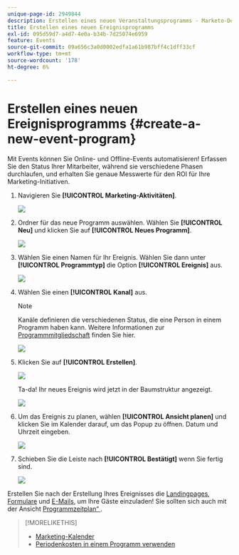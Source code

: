 ```yaml
---
unique-page-id: 2949844
description: Erstellen eines neuen Veranstaltungsprogramms - Marketo-Dokumente - Produktdokumentation
title: Erstellen eines neuen Ereignisprogramms
exl-id: 095d59d7-a4d7-4e0a-b34b-7d25074e6959
feature: Events
source-git-commit: 09a656c3a0d0002edfa1a61b987bff4c1dff33cf
workflow-type: tm+mt
source-wordcount: '178'
ht-degree: 6%

---
```


# Erstellen eines neuen Ereignisprogramms {#create-a-new-event-program}

Mit Events können Sie Online- und Offline-Events automatisieren! Erfassen Sie den Status Ihrer Mitarbeiter, während sie verschiedene Phasen durchlaufen, und erhalten Sie genaue Messwerte für den ROI für Ihre Marketing-Initiativen.

1. Navigieren Sie **[!UICONTROL Marketing-Aktivitäten]**.

   ![](assets/ma.png)

1. Ordner für das neue Programm auswählen. Wählen Sie **[!UICONTROL Neu]** und klicken Sie auf **[!UICONTROL Neues Programm]**.

   ![](assets/image2015-2-26-14-3a24-3a30.png)

1. Wählen Sie einen Namen für Ihr Ereignis. Wählen Sie dann unter **[!UICONTROL Programmtyp]** die Option **[!UICONTROL Ereignis]** aus.

   ![](assets/image2015-2-26-14-3a26-3a6.png)

1. Wählen Sie einen **[!UICONTROL Kanal]** aus.

   >[!NOTE]
   >
   >Kanäle definieren die verschiedenen Status, die eine Person in einem Programm haben kann. Weitere Informationen zur [Programmmitgliedschaft](/help/marketo/product-docs/core-marketo-concepts/programs/creating-programs/understanding-program-membership.md) finden Sie hier.

   ![](assets/image2015-2-26-14-3a29-3a3.png)

1. Klicken Sie auf **[!UICONTROL Erstellen]**.

   ![](assets/image2015-2-26-14-3a33-3a17.png)

   Ta-da! Ihr neues Ereignis wird jetzt in der Baumstruktur angezeigt.

   ![](assets/image2015-2-26-14-3a34-3a33.png)

1. Um das Ereignis zu planen, wählen **[!UICONTROL Ansicht planen]** und klicken Sie im Kalender darauf, um das Popup zu öffnen. Datum und Uhrzeit eingeben.

   ![](assets/image2016-3-25-14-3a17-3a33.png)

1. Schieben Sie die Leiste nach **[!UICONTROL Bestätigt]** wenn Sie fertig sind.

   ![](assets/image2016-3-25-14-3a18-3a13.png)

Erstellen Sie nach der Erstellung Ihres Ereignisses die [Landingpages](/help/marketo/product-docs/demand-generation/landing-pages/free-form-landing-pages/create-a-free-form-landing-page.md), [Formulare](/help/marketo/product-docs/demand-generation/forms/creating-a-form/create-a-form.md) und [E-Mails](/help/marketo/product-docs/email-marketing/email-programs/creating-an-email-program/create-an-email-program.md), um Ihre Gäste einzuladen! Sie sollten sich auch mit der Ansicht [Programmzeitplan“ ](https://docs.marketo.com/display/docs/program+schedule+view).

>[!MORELIKETHIS]
>
>* [Marketing-Kalender](/help/marketo/product-docs/core-marketo-concepts/marketing-calendar/understanding-the-calendar/navigating-the-marketing-calendar.md)
>* [Periodenkosten in einem Programm verwenden](/help/marketo/product-docs/core-marketo-concepts/programs/working-with-programs/using-period-costs-in-a-program.md)
